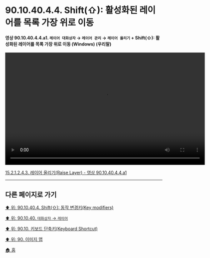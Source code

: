# 90.10.40.4.4. Shift(⇧): 활성화된 레이어를 목록 가장 위로 이동

<a id="90-10-40-04-04-a1"></a>

#### 영상 90.10.40.4.4.a1. `레이어 대화상자` → `레이어 관리` → `레이어 올리기` + Shift(⇧): 활성화된 레이어를 목록 가장 위로 이동 (Windows) (우리말)
<video controls="controls" width="640" height="360" src="https://github.com/wonder13662/gimp/assets/15767104/7bab89e0-b12c-47f0-ab0f-47cbfa840037"></video>

[15.2.1.2.4.3. 레이어 올리기(Raise Layer) - 영상 90.10.40.4.4.a1](./15-02-01-02-04-03-raise_layer.md#90-10-40-04-04-a1)

***

## 다른 페이지로 가기

[⬆️ 위: 90.10.40.4. Shift(⇧): 동작 변경키(Key modifiers)](./90-10-40-04-00-key_modifier-shift.md)

[⬆️ 위: 90.10.40. `대화상자` → `레이어`](./90-10-40-00-dialog-layer.md)

[⬆️ 위: 90.10. 키보드 단축키(Keyboard Shortcut)](./90-10-00-keyboard_shortcut.md)

[⬆️ 위: 90. 이미지 맵](./90-00-image-map.md)

[🏠 홈](./00-home.md)